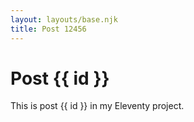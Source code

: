 ```yaml
---
layout: layouts/base.njk
title: Post 12456
---
```


# Post {{ id }}

This is post {{ id }} in my Eleventy project.
